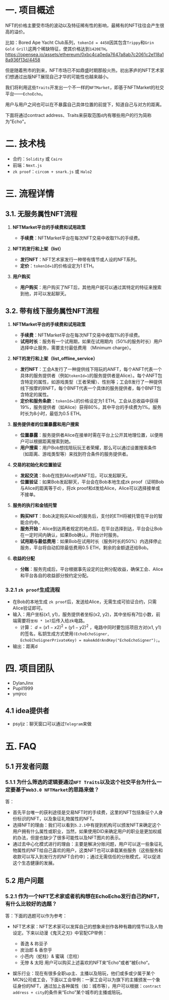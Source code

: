 # 一. 项目概述
NFT的价格主要受市场的波动以及特征稀有性的影响，最稀有的NFT往往会产生很高的溢价。

比如：Bored Ape Yacht Club系列，`tokenId = 4458`因其包含`Trippy`和`Grin Gold Grill`这两个稀缺特征，使其价格达到`1420ETH`。
https://opensea.io/assets/ethereum/0xbc4ca0eda7647a8ab7c2061c2e118a18a936f13d/4458

但是随着熊市的到来，NFT市场已不如鼎盛时期那般火热，初出茅庐的NFT艺术家们想通过出版NFT展现自己才华的可能性也越来越小。

我们将利用这些`Traits`开发出一个不一样的`NFTMarket`，即基于NFTMarket的社交平台——`EchoEcho`。

用户与用户之间也可以在不暴露自己具体位置的前提下，知道自己与对方的距离。

下面将通过contract address、Traits来获取范围`d`内有哪些用户的行为简称为”Echo"。

# 二. 技术栈
- 合约：`Solidity` 或 `Cairo`
- 前端：`Next.js`
- `zk proof`：`circom + snark.js` 或 `Halo2`

# 三. 流程详情

## 3.1. 无服务属性NFT流程
1. **NFTMarket平台的手续费和试用政策**
    - **手续费**：NFTMarket平台在每次NFT交易中收取1%的手续费。

2. **NFT的发行和上架（list）**
	- **发行NFT**：NFT艺术家发行一种带有情节或人设的NFT系列。
	- **定价**：`tokenId=1`的价格设定为1 ETH。

3. **用户购买**
	- **用户购买**：用户购买了NFT后，其他用户就可以通过其特定的特征来搜索到他，并可以发起聊天。


## 3.2. 带有线下服务属性NFT流程
1. **NFTMarket平台的手续费和试用政策**
    - **手续费**：NFTMarket平台在每次NFT交易中收取1%的手续费。
    - **试用时长**：服务有一个试用期，如果在试用期内（50%的服务时长）用户选择中止服务，需要支付最低费用 （Minimum charge）。

2. **NFT的发行和上架（list_offline_service）**
    - **发行NFT**：工会A发行了一种提供线下陪玩的ANFT，每个ANFT代表一个具体的服务提供者（例如`tokenId=1`的服务提供者是Alice）。每个ANFT包含特定的属性，如游戏类型（王者荣耀）、性别等；工会B发行了一种提供线下按摩的BNFT，每个BNFT代表一个具体的服务提供者，每个BNFT包含特定的属性。
    - **定价和服务条款**：`tokenId=1`的价格设定为1 ETH。工会从总收益中获得19%，服务提供者（如Alice）获得80%，其中平台的手续费为1%。服务时长为8小时，最低为0.5 ETH。

3. **服务提供者的位置暴露和用户搜索**
    - **位置暴露**：服务提供者Alice在接单时需在平台上公开其地理位置，以便用户可以根据距离搜索到她。
    - **用户搜索**：用户Bob想找陪玩玩王者荣耀，那么可以通过设置搜索条件（如距离、游戏类型等）来找到符合条件的服务提供者。

4. **交易的初始化和位置验证**
    - **发起交流**：Bob在找到Alice的ANFT后，可以发起聊天。
    - **位置验证**：如果Bob发起聊天，平台会在Bob本地生成zk proof（证明Bob与Alice的距离等于d），将zk proof和d发给Alice，Alice可以选择接单或不接单。

5. **服务的执行和金钱托管**
    - **购买NFT**：Bob决定购买Alice的服务后，支付的ETH将被托管在平台的智能合约中。
    - **服务开始**：Alice到达两者规定的地点后，在平台选择到达，平台会让Bob在一定时间内确认，如果Bob确认，开始计时服务。
    - **试用期与最低费用**：如果Bob在试用时长（服务时长的50%）内选择停止服务，平台将自动扣除最低费用0.5 ETH，剩余的金额退还给Bob。

6. **收益的分配**
    - **分账**：服务完成后，平台根据事先设定的比例分配收益，确保工会、Alice和平台各自的收益部分按约定分配。

### 3.2.1 `zk proof`生成流程
- 在Bob的本地生成 `zk proof`后，发送给Alice，无需生成可验证合约，只需Alice验证即可。
- 输入：用户坐标(x1, y1)，服务提供者坐标(x2, y2)，其中坐标有7位小数，前端需要将`坐标 * 1e7`后传入给zk电路。
    - 计算： $d = (x1 - x2)^2 + (y1 - y2)^2$ ，电路中同时要包括项目方对(x1, y1)的签名，私钥生成方式使用`(EchoEchoSigner, EchoEChoSignerPrivateKey) = makeAddrAndKey("EchoEchoSigner");`。
- 输出：距离d



# 四. 项目团队
- DylanJinx
- Pupil1999
- ymjrcc

## 4.1 idea提供者
- psyljz：聊天窗口可以通过`Telegram`来做


# 五. FAQ
## 5.1 开发者问题
### 5.1.1 为什么筛选的逻辑要通过`NFT Traits`以及这个社交平台为什么一定要基于`Web3.0 NFTMarket`的思路来做？
答：
- 首先平台唯一的获利途径是交易NFT时的手续费，这里的NFT包括象征个人身份标识的NFT，以及象征礼物属性的NFT。
- 选择NFT的理由：我们可以看到`5.2.1`中有提到机构可以颁发NFT来确定这个用户拥有什么属性或职业，当然，如果使用DID来确定用户的职业是更加权威的办法，但是也缺少了很多可能性以及NFT图片的表示。
- 通过去中心化模式进行的理由：主要是解决分账问题，用户可以送一些象征礼物属性的NFT给自己喜欢的用户，这类NFT也可以承载某些服务（这些服务和收款可以写入到发行方的NFT合约中）；通过无需信任的分账模式，可以促进这个生态健康的发展。


## 5.2 用户问题
### 5.2.1 作为一个NFT艺术家或者机构想在EchoEcho发行自己的NFT，有什么比较好的选题？
答：下面的选题可以作为参考：
- NFT艺术家：NFT艺术家可以发挥自己的想象来创作各种有趣的情节以及人物设定。下来以动漫《鬼灭之刃》中官配CP举例：
	- 善逸 & 祢豆子
	- 炭治郎 & 香奈乎
	- 小芭内（蛇柱）& 蜜璃（恋柱）
	- 无惨 & 太阳
	用户可以购买上述喜欢的NFT来“Echo”或者”被Echo“。

- 娱乐行业：现在有很多全职up主、主播以及陪玩，他们或多或少属于某个MCN公司或工会，下面以工会举例：一家工会可以为旗下的主播颁发一个象征身份的NFT，通过加上各种属性（如：城市等），用户可以根据：`contract address + city`的条件来“Echo”某个城市的主播或陪玩。

























